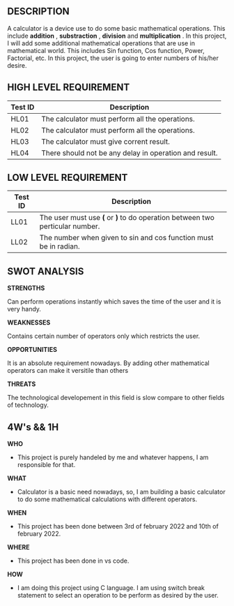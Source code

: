 **DESCRIPTION**
-


   A calculator is a device use to do some basic mathematical operations. This include  **addition** , **substraction** , **division** and **multiplication** . In this project, I will add some additional  mathematical operations that are use in mathematical world. This includes Sin function, Cos function, Power, Factorial, etc. In this project, the user is going to enter numbers of his/her desire. 
   
  
**HIGH LEVEL REQUIREMENT**
-

|Test ID  |    Description  |
-------------|------------------------
|HL01     |    The calculator must perform all the operations. | 
|HL02     |    The calculator must perform all the operations. |
|HL03     |    The calculator must give corrent result.        |
|HL04     |    There should not be any delay in operation and result.      |


**LOW LEVEL REQUIREMENT**
-

|Test ID   |  Description |
------------------|-------------------
|LL01     | The user must use **(** or **)** to do operation between two perticular number.|
|LL02     | The number when given to sin and cos function must be in radian.|


**SWOT ANALYSIS**
-

__STRENGTHS__

Can perform operations instantly which saves the time of the user and it is very handy.

**WEAKNESSES**

Contains certain number of operators only which restricts the user.

**OPPORTUNITIES**

It is an absolute requirement nowadays. By adding other mathematical operators can make it versitile than others

**THREATS**

The technological developement in this field is slow compare to other fields of technology.

**4W's && 1H**
-

**WHO**

 - This project is purely handeled by me and whatever happens, I am responsible for that.
 
 **WHAT**
 
 - Calculator is a basic need nowadays, so, I am building a basic calculator to do some mathematical calculations with different operators.
 
 **WHEN**
 
 - This project has been done between 3rd of february 2022 and 10th of february 2022.
 
 **WHERE**
 
 - This project has been done in vs code.

**HOW**

- I am doing this project using C language. I am using switch break statement to select an operation to be perform as desired by the user.
